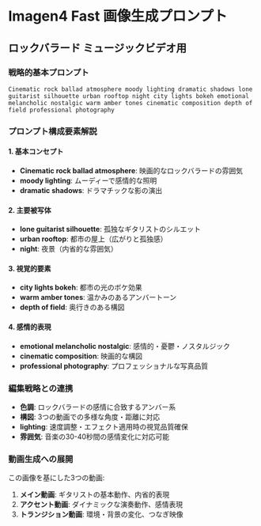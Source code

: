 # Imagen4 Fast 画像生成プロンプト
## ロックバラード ミュージックビデオ用

### 戦略的基本プロンプト
```
Cinematic rock ballad atmosphere moody lighting dramatic shadows lone guitarist silhouette urban rooftop night city lights bokeh emotional melancholic nostalgic warm amber tones cinematic composition depth of field professional photography
```

### プロンプト構成要素解説

#### 1. 基本コンセプト
- **Cinematic rock ballad atmosphere**: 映画的なロックバラードの雰囲気
- **moody lighting**: ムーディーで感情的な照明
- **dramatic shadows**: ドラマチックな影の演出

#### 2. 主要被写体
- **lone guitarist silhouette**: 孤独なギタリストのシルエット
- **urban rooftop**: 都市の屋上（広がりと孤独感）
- **night**: 夜景（内省的な雰囲気）

#### 3. 視覚的要素
- **city lights bokeh**: 都市の光のボケ効果
- **warm amber tones**: 温かみのあるアンバートーン
- **depth of field**: 奥行きのある構図

#### 4. 感情的表現
- **emotional melancholic nostalgic**: 感情的・憂鬱・ノスタルジック
- **cinematic composition**: 映画的な構図
- **professional photography**: プロフェッショナルな写真品質

### 編集戦略との連携
- **色調**: ロックバラードの感情に合致するアンバー系
- **構図**: 3つの動画での多様な角度・距離に対応
- **lighting**: 速度調整・エフェクト適用時の視覚品質確保
- **雰囲気**: 音楽の30-40秒間の感情変化に対応可能

### 動画生成への展開
この画像を基にした3つの動画:
1. **メイン動画**: ギタリストの基本動作、内省的表現
2. **アクセント動画**: ダイナミックな演奏動作、感情表現
3. **トランジション動画**: 環境・背景の変化、つなぎ映像